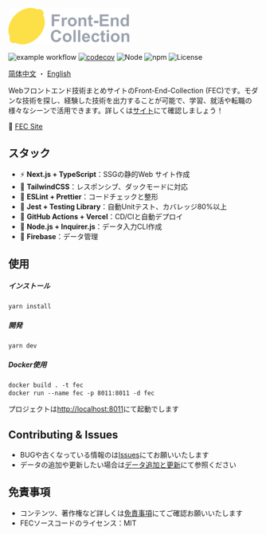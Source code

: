 ![logo](https://raw.githubusercontent.com/kensoz/FEC/main/public/logo.png)



![example workflow](https://github.com/kensoz/FEC/actions/workflows/dispatch.yml/badge.svg)  [![codecov](https://codecov.io/gh/kensoz/FEC/branch/main/graph/badge.svg?token=2THJ19HFZW)](https://codecov.io/gh/kensoz/FEC)  ![Node](https://img.shields.io/badge/Node.js-v18.7.0-fb7185.svg?logo=&style=flat-square)  ![npm](https://img.shields.io/badge/npm-v0.3.0-84CC16.svg?style=flat-square) ![License](https://img.shields.io/badge/License-MIT-0284C7.svg?logo=&style=flat-square)

[简体中文](https://github.com/kensoz/FEC/blob/main/.github/doc/readme/zh.md) ・ [English](https://github.com/kensoz/FEC/blob/main/.github/doc/readme/en.md)

Webフロントエンド技術まとめサイトのFront-End-Collection (FEC)です。モダンな技術を探し、経験した技術を出力することが可能で、学習、就活や転職の様々なシーンで活用できます。詳しくは[サイト](https://fec-tau.vercel.app/)にて確認しましょう！

🍋 [FEC Site](https://fec-tau.vercel.app/)



## スタック

- ⚡️ **Next.js + TypeScript**：SSGの静的Web サイト作成
- 🎨 **TailwindCSS**：レスポンシブ、ダックモードに対応
- 📑 **ESLint + Prettier**：コードチェックと整形
- 🔌 **Jest + Testing Library**：自動Unitテスト、カバレッジ80%以上
- 🔩 **GitHub Actions + Vercel**：CD/CIと自動デプロイ
- 🔗 **Node.js + Inquirer.js**：データ入力CLI作成
- 💽 **Firebase**：データ管理



## 使用

##### インストール

```shell
yarn install
```

##### 開発

```shell
yarn dev
```

##### Docker使用

```
docker build . -t fec
docker run --name fec -p 8011:8011 -d fec
```

プロジェクトは[http://localhost:8011](http://localhost:8011)にて起動でします



## Contributing & Issues

+ BUGや古くなっている情報のは[Issues](https://github.com/kensoz/FEC/issues)にてお願いいたします
+ データの追加や更新したい場合は[データ追加と更新](https://github.com/kensoz/FEC/blob/main/.github/doc/data.md)にて参照ください



## 免責事項

- コンテンツ、著作権など詳しくは[免責事項](https://github.com/kensoz/FEC/tree/main/.github/doc/disclaimer)にてご確認お願いいたします
- FECソースコードのライセンス：MIT
